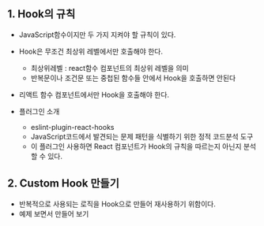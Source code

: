 ## 1. Hook의 규칙

- JavaScript함수이지만 두 가지 지켜야 할 규칙이 있다.
- Hook은 무조건 최상위 레벨에서만 호출해야 한다.
  - 최상위레벨 : react함수 컴포넌트의 최상위 레벨을 의미
  - 반복문이나 조건문 또는 중첩된 함수들 안에서 Hook을 호출하면 안된다
- 리액트 함수 컴포넌트에서만 Hook을 호출해야 한다.

- 플러그인 소개
  - eslint-plugin-react-hooks
  - JavaScript코드에서 발견되는 문제 패턴을 식별하기 위한 정적 코드분석 도구
  - 이 플러그인 사용하면 React 컴포넌트가 Hook의 규칙을 따르는지 아닌지 분석할 수 있다.

## 2. Custom Hook 만들기

- 반복적으로 사용되는 로직을 Hook으로 만들어 재사용하기 위함이다.
- 예제 보면서 만들어 보기
